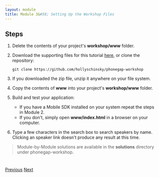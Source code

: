 ```yaml
---
layout: module
title: Module 3&#58; Setting Up the Workshop Files
---
```

## Steps

1. Delete the contents of your project's **workshop/www** folder.

1. Download the supporting files for this tutorial [here](https://github.com/hollyschinsky/phonegap-workshop/archive/master.zip), or clone the repository:

    ```
    git clone https://github.com/hollyschinsky/phonegap-workshop
    ```

1. If you downloaded the zip file, unzip it anywhere on your file system.

1. Copy the contents of **www** into your project's **workshop/www** folder.

1. Build and test your application: 
    - If you have a Mobile SDK installed on your system repeat the steps in Module 2. 
    - If you don't, simply open **www/index.html** in a browser on your computer.

1. Type a few characters in the search box to search speakers by name. Clicking an speaker link doesn't produce any
 result at this time.


> Module-by-Module solutions are available in the **solutions** directory under phonegap-workshop.


<div class="row" style="margin-top:40px;">
<div class="col-sm-12">
<a href="build-project.html" class="btn btn-default"><i class="glyphicon glyphicon-chevron-left"></i> 
Previous</a>
<a href="data-storage.html" class="btn btn-default pull-right">Next <i class="glyphicon 
glyphicon-chevron-right"></i></a>
</div>
</div>


